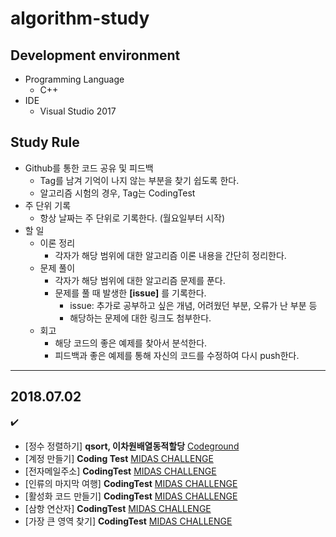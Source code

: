 # algorithm-study

## Development environment
* Programming Language
    * C++
* IDE
    * Visual Studio 2017

## Study Rule
* Github를 통한 코드 공유 및 피드백
    * Tag를 남겨 기억이 나지 않는 부분을 찾기 쉽도록 한다.    
    * 알고리즘 시험의 경우, Tag는 CodingTest
* 주 단위 기록
    * 항상 날짜는 주 단위로 기록한다. (월요일부터 시작)
* 할 일
    * 이론 정리
        * 각자가 해당 범위에 대한 알고리즘 이론 내용을 간단히 정리한다.
    * 문제 풀이
        * 각자가 해당 범위에 대한 알고리즘 문제를 푼다.
        * 문제를 풀 때 발생한 **[issue]** 를 기록한다.
            * issue: 추가로 공부하고 싶은 개념, 어려웠던 부분, 오류가 난 부분 등
            * 해당하는 문제에 대한 링크도 첨부한다.
    * 회고
        * 해당 코드의 좋은 예제를 찾아서 분석한다.
        * 피드백과 좋은 예제를 통해 자신의 코드를 수정하여 다시 push한다.

---

## 2018.07.02
:heavy_check_mark:
* [정수 정렬하기] __qsort, 이차원배열동적할당__ [Codeground](/contents/codeground/2018-07-02/정수-정렬하기.md)
* [계정 만들기] __Coding Test__ [MIDAS CHALLENGE](/contents/midas-challenge/풀이/1번.md)
* [전자메일주소] __CodingTest__ [MIDAS CHALLENGE](/contents/midas-challenge/풀이/2번.md)
* [인류의 마지막 여행] __CodingTest__ [MIDAS CHALLENGE](/contents/midas-challenge/풀이/3번.md)
* [활성화 코드 만들기] __CodingTest__ [MIDAS CHALLENGE](/contents/midas-challenge/풀이/4번.md)
* [삼항 연산자] __CodingTest__ [MIDAS CHALLENGE](/contents/midas-challenge/풀이/5번.md)
* [가장 큰 영역 찾기] __CodingTest__ [MIDAS CHALLENGE](/contents/midas-challenge/풀이/6번.md)



<!--    * 공유 및 피드백
        1. 각자가 푼 문제에 대한 코드를 feature branch를 따서 github에 push한 후 pull request를 날린다.
        2. 상대방의 코드를 확인한 후 GUI(Github page)를 이용하여 피드백을 적는다.
        3. 피드백을 적은 후 해당하는 feature branch를 merge한다. -->
